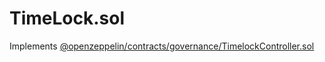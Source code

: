 # TimeLock.sol

Implements [@openzeppelin/contracts/governance/TimelockController.sol](https://github.com/OpenZeppelin/openzeppelin-contracts/blob/release-v4.4/contracts/governance/TimelockController.sol)